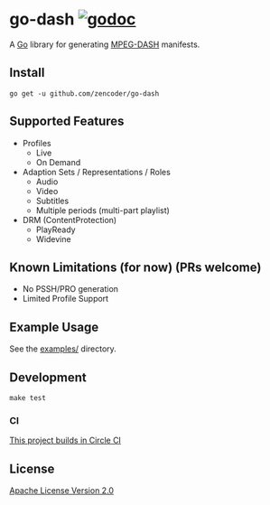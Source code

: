 # go-dash [![godoc](https://godoc.org/github.com/zencoder/go-dash/mpd?status.svg)](http://godoc.org/github.com/zencoder/go-dash/mpd)

A [Go](https://golang.org) library for generating [MPEG-DASH](https://en.wikipedia.org/wiki/Dynamic_Adaptive_Streaming_over_HTTP) manifests.

## Install

```
go get -u github.com/zencoder/go-dash
```

## Supported Features

* Profiles
  * Live
  * On Demand
* Adaption Sets / Representations / Roles
  * Audio
  * Video
  * Subtitles
  * Multiple periods (multi-part playlist)
* DRM (ContentProtection)
  * PlayReady
  * Widevine

## Known Limitations (for now) (PRs welcome)

* No PSSH/PRO generation
* Limited Profile Support

## Example Usage

See the [examples/](https://github.com/zencoder/go-dash/tree/master/examples) directory.

## Development

```
make test
```

### CI

[This project builds in Circle CI](https://circleci.com/gh/zencoder/go-dash/)

## License

[Apache License Version 2.0](LICENSE)
